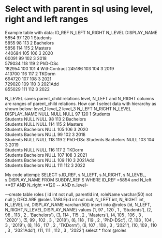 
# Select with parent in sql using level, right and left ranges

Example table with data:
ID_REF    N_LEFT    N_RIGHT    N_LEVEL    DISPLAY_NAME
5854      97        120        1          Students    
5855      98        113        2          Bachelors   
5856      114       115        2          Masters     
440684    105       106        3          2020        
60091     99        102        3          2018        
579034    118       119        2          PhD-DSc     
182954    100       101        4          WithContract
245186    103       104        3          2019        
413700    116       117        2          TKDorm      
694720    107       108        3          2021        
729020    109       110        3          2021Add     
855029    111       112        3          2022     

N_LEVEL saves parent_child relations level, N_LEFT and N_RIGHT columns are ranges of parent_child relations.
How can I select data with hierarchy as shown below:
level_1     level_2     level_3     N_LEFT    N_RIGHT    N_LEVEL    DISPLAY_NAME
NULL        NULL        NULL        97        120        1          Students    
Students    NULL        NULL        98        113        2          Bachelors   
Students    NULL        NULL        114       115        2          Masters     
Students    Bachelors   NULL        105       106        3          2020        
Students    Bachelors   NULL        99        102        3          2018        
Students    NULL        NULL        118       119        2          PhD-DSc 
Students    Bachelors   NULL        103       104        3          2019        
Students    NULL        NULL        116       117        2          TKDorm      
Students    Bachelors   NULL        107       108        3          2021        
Students    Bachelors   NULL        109       110        3          2021Add     
Students    Bachelors   NULL        111       112        3          2022  

My code attempt:
SELECT s.ID_REF, s.N_LEFT, s.N_RIGHT, s.N_LEVEL, s.DISPLAY_NAME
FROM SUBDIV_REF S
WHERE ID_REF =5854
and N_left >=97 AND N_right <=120
-- AND n_level=

--create table roles ( id int not null, parentId int, roleName varchar(50) not null );
DECLARE @roles TABLE(id int not null,
N_LEFT int,
N_RIGHT int,
N_LEVEL int,
DISPLAY_NAME varchar(50))
insert into @roles
(id, N_LEFT, N_RIGHT,N_LEVEL,DISPLAY_NAME)
values
(1, 97 , 120 , 1 , 'Students'),
(2, 98 , 113 , 2 , 'Bachelors'),
(3, 114 , 115 , 2 , 'Masters'),
(4, 105 , 106 , 3 , '2020' ),
(5, 99 , 102 , 3 , '2018'),
(6, 118 , 119 , 2 , 'PhD-DSc'),
(7, 103 , 104 , 3 , '2019'),
(8, 116 , 117 , 2 , 'TKDorm'),
(9, 107 , 108 , 3 , '2021'),
(10, 109 , 110 , 3 , '2021Add'),
(11, 111 , 112 , 3 , '2022')
select * from @roles


        
